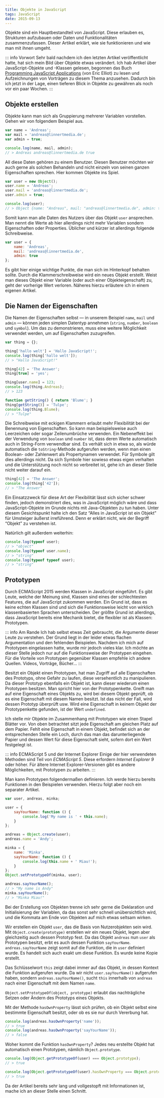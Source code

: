 ```yaml
---
title: Objekte in JavaScript
tags: JavaScript
date: 2015-09-13
---
```


Objekte sind ein Hauptbestandteil von JavaScript. Diese erlauben es, Strukturen aufzubauen oder Daten und Funktionalitäten zusammenzufassen. Dieser Artikel erklärt, wie sie funktionieren und wie man mit ihnen umgeht.

::: info Vorwort
Sehr bald nachdem ich den letzten Artikel veröffentlicht hatte, hat sich mein Bild über Objekte etwas verändert. Ich hab Artikel über JavaScript-Objekte und -Klassen gelesen, begonnen das Buch [Programming JavaScript Applications](http://chimera.labs.oreilly.com/books/1234000000262) (von Eric Elliot) zu lesen und Aufzeichnungen von Vorträgen zu diesem Thema anzusehen. Dadurch bin ich jetzt in der Lage, einen tieferen Blick in Objekte zu gewähren als noch vor ein paar Wochen.
:::

## Objekte erstellen

Objekte kann man sich als Gruppierung mehrerer Variablen vorstellen. Gehen wir von folgendem Beispiel aus.

``` js
var name = 'Andreas';
var mail = 'andreas@linnertmedia.de';
var admin = true;

console.log(name, mail, admin);
// > Andreas andreas@linnertmedia.de true
```

All diese Daten gehören zu einem Benutzer. Diesen Benutzer möchten wir auch gerne als solchen Behandeln und nicht einzeln von seinen ganzen Eigenschaften sprechen. Hier kommen Objekte ins Spiel.

``` js
var user = new Object();
user.name = 'Andreas';
user.mail = 'andreas@linnertmedia.de';
user.admin = true;

console.log(user);
// > Object {name: "Andreas", mail: "andreas@linnertmedia.de", admin: true}
```

Somit kann man alle Daten des Nutzers über das Objekt `user` ansprechen. Man nennt die Werte ab hier allerdings nicht mehr Variablen sondern Eigenschaften oder Properties. Üblicher und kürzer ist allerdings folgende Schreibweise.

``` js
var user = {
    name: 'Andreas',
    mail: 'andreas@linnertmedia.de',
    admin: true
};
```

Es gibt hier einige wichtige Punkte, die man sich im Hinterkopf behalten sollte. Durch die Klammerschreibweise wird ein neues Objekt erstellt. Weist man dieses Objekt einer Variable (oder auch einer Objekteigenschaft) zu, geht der vorherige Wert verloren. Näheres hierzu erläutere ich in einem eigenen Artikel.

## Die Namen der Eigenschaften

Die Namen der Eigenschaften selbst — in unserem Beispiel `name`, `mail` und `admin` — können jeden simplen Datentyp annehmen (`string`, `number`, `boolean` und `symbol`). Um das zu demonstrieren, muss eine weitere Möglichkeit verwendet werden, um auf Eigenschaften zuzugreifen.

``` js
var thing = {};

thing['hallo welt'] = 'Hallo JavaScript!';
console.log(thing['hallo welt']);
// > "Hallo JavaScript!"

thing[42] = 'The Answer';
thing[true] = 'yes';

thing[user.name] = 123;
console.log(thing.Andreas);
// > 123

function getString() { return 'Blume'; }
thing[getString()] = 'Tulpe';
console.log(thing.Blume);
// > "Tulpe"
```

Die Schreibweise mit eckigen Klammern erlaubt mehr Flexibilität bei der Benennung von Eigenschaften. So kann man beispielsweise auch Leerzeichen oder sogar Zeilenumbrüche verwenden. Ein Nebeneffekt bei der Verwendung von `boolean` und `number` ist, dass deren Werte automatisch auch in String-Form verwendbar sind. Es verhält sich in etwa so, als würde automatisch die `toString`-Methode aufgerufen werden, wenn man einen Boolean- oder Zahlenwert als Propertynamen verwendet. Für Symbole gilt dies allerdings nicht. Da sich Symbole hier sowieso etwas eigen verhalten und die Unterstützung noch nicht so verbreitet ist, gehe ich an dieser Stelle nicht weiter darauf ein.

``` js
thing[42] = 'The Answer';
console.log(thing['42']);
// > "The Answer"
```

Ein Einsatzzweck für diese Art der Flexibilität lässt sich sicher schwer finden, jedoch demonstriert dies, was in JavaScript möglich wäre und dass JavaScript-Objekte im Grunde nichts mit Java-Objekten zu tun haben. Unter diesem Gesichtspunkt halte ich den Satz “Alles in JavaScript ist ein Objekt” für Umsteiger äußerst irreführend. Denn er erklärt nicht, wie der Begriff “Objekt” zu verstehen ist.

Natürlich gilt außerdem weiterhin:

``` js
console.log(typeof user);
// > "object"
console.log(typeof user.name);
// > "string"
console.log(typeof typeof user);
// > "string"
```

## Prototypen

Durch ECMAScript 2015 werden Klassen in JavaScript eingeführt. Es gibt Leute, welche der Meinung sind, Klassen sind eines der schlechtesten Features, die auf JavaScript zukommen werden. Ein Grund ist, dass es keine echten Klassen sind und sich die Funktionsweise leicht von wirklich klassenbasierten Sprachen unterscheiden. Der größte Grund ist allerdings, dass JavaScript bereits eine Mechanik bietet, die flexibler ist als Klassen: Prototypen.

::: info Am Rande
Ich hab selbst etwas Zeit gebraucht, die Argumente dieser Leute zu verstehen. Der Grund liegt in der leider etwas flachen Argumentation und den fehlenden Beispielen. Nachdem ich mich auf Prototypen eingelassen hatte, wurde mir jedoch vieles klar. Ich möchte an dieser Stelle jedoch nur auf die Funktionsweise der Prototypen eingehen. Für die Vorteile von Prototypen gegenüber Klassen empfehle ich andere Quellen. Videos, Vorträge, Bücher…
:::

Besitzt ein Objekt einen Prototypen, hat man Zugriff auf alle Eigenschaften des Prototyps, ohne Gefahr zu laufen, diese versehentlich zu manipulieren. Da dieser Prototyp ebenfalls ein Objekt ist, kann dieser wiederum einen Prototypen besitzen. Man spricht hier von der Prototypenkette. Greift man auf eine Eigenschaft eines Objekts zu, wird bei diesem Objekt geprüft, ob es eine Eigenschaft mit diesem Namen besitzt. Ist das nicht der Fall, wird dessen Prototyp überprüft usw. Wird eine Eigenschaft in keinem Objekt der Prototypenkette gefunden, ist der Wert `undefined`.

Ich stelle mir Objekte im Zusammenhang mit Prototypen wie einen Stapel Blätter vor. Von oben betrachtet sitzt jede Eigenschaft am gleichen Platz auf dem Papier. Fehlt eine Eigenschaft in einem Objekt, befindet sich an der entsprechenden Stelle ein Loch, durch das man das darunterliegende Papier und dessen Wert für diese Eigenschaft sieht, sofern dort ein Wert festgelegt ist.

::: info ECMAScript 5 und der Internet Explorer
Einige der hier verwendeten Methoden sind Teil von *ECMAScript 5*. Diese erfordern *Internet Explorer 9* oder höher. Für ältere Internet Explorer-Versionen gibt es andere Möglichkeiten, mit Prototypen zu arbeiten.
:::

Man kann Prototypen folgendermaßen definieren. Ich werde hierzu bereits Funktionen in den Beispielen verwenden. Hierzu folgt aber noch ein separater Artikel.

``` js
var user, andreas, minka;

user = {
    sayYourName: function () {
        console.log('My name is ' + this.name);
    }
};

andreas = Object.create(user);
andreas.name = 'Andy';

minka = {
    name: 'Minka',
    sayYourName: function () {
        console.log(this.name + ' Miau!');
    }
};
Object.setPrototypeOf(minka, user);

andreas.sayYourName();
// > "My name is Andy"
minka.sayYourName();
// > "Minka Miau!"
```

Bei der Erstellung von Objekten trenne ich sehr gerne die Deklaration und Initialisierung der Variablen, da das sonst sehr schnell unübersichtlich wird, und die Kommata am Ende von Objekten auf mich etwas seltsam wirken.

Wir erstellen ein Objekt `user`, das die Basis von Nutzerobjekten sein wird. Mit `Object.create(prototype)` erstellen wir ein neues Objekt, legen aber gleichzeitig auch dessen Prototyp fest. Da das Objekt `andreas` nun `user` als Prototypen besitzt, erbt es auch dessen Funktion `sayYourName`. `andreas.sayYourName` zeigt somit auf die Funktion, die in `user` definiert wurde. Es handelt sich auch exakt um diese Funktion. Es wurde keine Kopie erstellt.

Das Schlüsselwort `this` zeigt dabei immer auf das Objekt, in dessen Kontext die Funktion aufgerufen wurde. Da wir nicht `user.sayYourName()` aufgerufen haben, sondern `andreas.sayYourName()`, sucht `this` innerhalb von `andreas` nach einer Eigenschaft mit dem Namen `name`.

`Object.setPrototypeOf(object, prototype)` erlaubt das nachträgliche Setzen oder Ändern des Prototyps eines Objekts.

Mit der Methode `hasOwnProperty` lässt sich prüfen, ob ein Objekt selbst eine bestimmte Eigenschaft besitzt, oder ob es sie nur durch Vererbung hat.

``` js
console.log(andreas.hasOwnProperty('name'));
// > true
console.log(andreas.hasOwnProperty('sayYourName'));
// > false
```

Woher kommt die Funktion `hasOwnProperty`? Jedes neu erstellte Objekt hat automatisch einen Prototypen, nämlich `Object.prototype`.

``` js
console.log(Object.getPrototypeOf(user) === Object.prototype);
// > true

console.log(Object.getPrototypeOf(user).hasOwnProperty === Object.prototype.hasOwnProperty);
// > true
```

Da der Artikel bereits sehr lang und vollgestopft mit Informationen ist, mache ich an dieser Stelle einen Schnitt.
